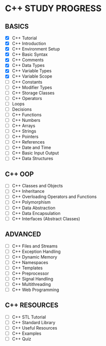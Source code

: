 # C++ STUDY PROGRESS

## BASICS
- [x] C++ Tutorial
- [x] C++ Introduction
- [x] C++ Environment Setup
- [x] C++ Basic Syntax
- [x] C++ Comments
- [x] C++ Data Types
- [x] C++ Variable Types
- [x] C++ Variable Scope
- [ ] C++ Constants
- [ ] C++ Modifier Types
- [ ] C++ Storage Classes
- [ ] C++ Operators
- [ ] Loops
- [ ] Decisions
- [ ] C++ Functions
- [ ] C++ Numbers
- [ ] C++ Arrays
- [ ] C++ Strings
- [ ] C++ Pointers
- [ ] C++ References
- [ ] C++ Date and Time
- [ ] C++ Basic Input Output
- [ ] C++ Data Structures

## C++ OOP
- [ ] C++ Classes and Objects
- [ ] C++ Inheritance
- [ ] C++ Overloading Operators and Functions
- [ ] C++ Polymorphism
- [ ] C++ Data Abstraction
- [ ] C++ Data Encapsulation
- [ ] C++ Interfaces (Abstract Classes)

## ADVANCED
- [ ] C++ Files and Streams
- [ ] C++ Exception Handling
- [ ] C++ Dynamic Memory
- [ ] C++ Namespaces
- [ ] C++ Templates
- [ ] C++ Preprocessor
- [ ] C++ Signal Handling
- [ ] C++ Multithreading
- [ ] C++ Web Programming

## C++ RESOURCES
- [ ] C++ STL Tutorial
- [ ] C++ Standard Library
- [ ] C++ Useful Resources
- [ ] C++ Examples
- [ ] C++ Quiz